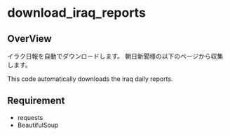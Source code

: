 # download_iraq_reports

## OverView
イラク日報を自動でダウンロードします。
朝日新聞様の以下のページから収集します。

This code automatically downloads the iraq daily reports.

## Requirement
- requests
- BeautifulSoup
